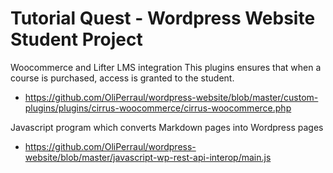 # Tutorial Quest - Wordpress Website Student Project

Woocommerce and Lifter LMS integration
This plugins ensures that when a course is purchased, access is granted to the student.
* https://github.com/OliPerraul/wordpress-website/blob/master/custom-plugins/plugins/cirrus-woocommerce/cirrus-woocommerce.php

Javascript program which converts Markdown pages into Wordpress pages
* https://github.com/OliPerraul/wordpress-website/blob/master/javascript-wp-rest-api-interop/main.js
